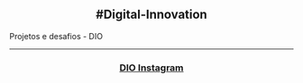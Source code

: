 <h2 align="center">#Digital-Innovation</h2>
<p>Projetos e desafios - DIO</p>

___

<h3 align="center">
  <a href="https://github.com/nelsonjr86/Digital-Innovation/tree/main/DIO-Instagram">DIO Instagram</a>
</h3>
